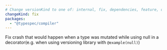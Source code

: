 ```yaml
---
# Change versionKind to one of: internal, fix, dependencies, feature, deprecation, breaking
changeKind: fix
packages:
  - "@typespec/compiler"
---
```


Fix crash that would happen when a type was mutated while using null in a decorator(e.g. when using versioning library with `@example(null)`)
